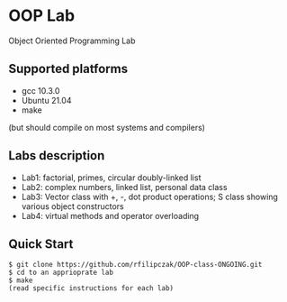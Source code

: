 # OOP Lab

Object Oriented Programming Lab

## Supported platforms

* gcc 10.3.0
* Ubuntu 21.04
* make

(but should compile on most systems and compilers)

## Labs description

* Lab1: factorial, primes, circular doubly-linked list
* Lab2: complex numbers, linked list, personal data class
* Lab3: Vector class with +, -, dot product operations; S class showing various object constructors
* Lab4: virtual methods and operator overloading

## Quick Start
```console
$ git clone https://github.com/rfilipczak/OOP-class-ONGOING.git
$ cd to an apprioprate lab
$ make
(read specific instructions for each lab)
```

